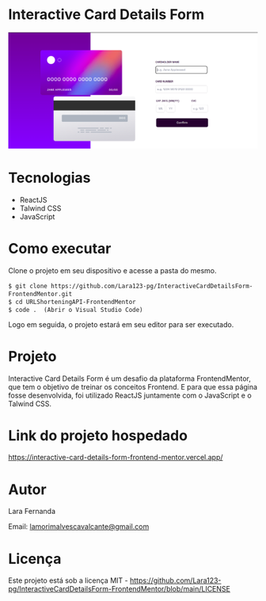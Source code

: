 # Interactive Card Details Form

<div>
    <img src="./src/assets/image.png">
</div>


# Tecnologias

<ul>
    <li>ReactJS</li>
    <li>Talwind CSS</li>
    <li>JavaScript</li>
</ul>

# Como executar

Clone o projeto em seu dispositivo e acesse a pasta do mesmo.

```
$ git clone https://github.com/Lara123-pg/InteractiveCardDetailsForm-FrontendMentor.git
$ cd URLShorteningAPI-FrontendMentor
$ code .  (Abrir o Visual Studio Code)
```

Logo em seguida, o projeto estará em seu editor para ser executado.

# Projeto

Interactive Card Details Form é um desafio da plataforma FrontendMentor, que tem o objetivo de treinar os conceitos Frontend. E para que essa página fosse desenvolvida, foi utilizado ReactJS juntamente com o JavaScript e o Talwind CSS.

# Link do projeto hospedado

https://interactive-card-details-form-frontend-mentor.vercel.app/

# Autor

Lara Fernanda

Email: lamorimalvescavalcante@gmail.com

# Licença

Este projeto está sob a licença MIT - https://github.com/Lara123-pg/InteractiveCardDetailsForm-FrontendMentor/blob/main/LICENSE